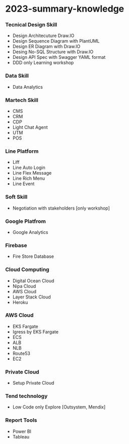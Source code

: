 # 2023-summary-knowledge

### Tecnical Design Skill
- Design Architecuture Draw.IO
- Design Sequence Diagram with PlantUML
- Design ER Diagram with Draw.IO
- Desing No-SQL Structure with Draw.IO
- Design API Spec with Swagger YAML format
- DDD only Learning workshop

### Data Skill
- Data Analytics

### Martech Skill
- CMS
- CRM
- CDP
- Light Chat Agent
- UTM
- POS

### Line Platform
- Liff
- Line Auto Login
- Line Flex Message
- Line Rich Menu
- Line Event

### Soft Skill
- Negotiation with stakeholders [only workshop]

### Google Platfrom
- Google Analytics

### Firebase 
- Fire Store Database


### Cloud Computing
- Digital Ocean Cloud
- Nipa Cloud
- AWS Cloud
- Layer Stack Cloud
- Heroku

### AWS Cloud
- EKS Fargate
- Igress by EKS Fargate
- ECS
- ALB
- NLB
- Route53
- EC2

### Private Cloud
- Setup Private Cloud 

### Tend technology
- Low Code only Explore [Outsystem, Mendix]

### Report Tools
- Power BI
- Tableau
